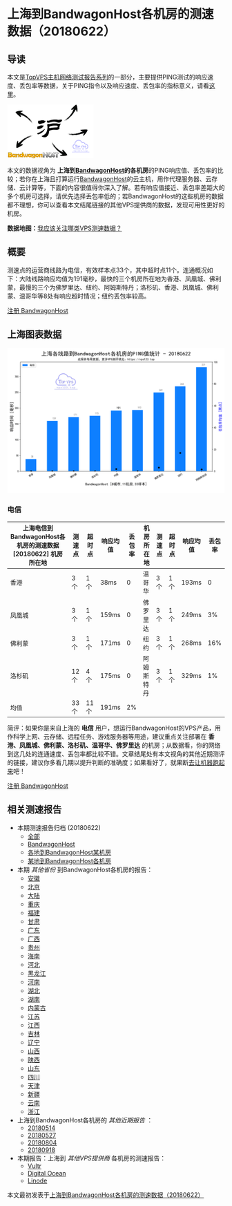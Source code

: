 #  上海到BandwagonHost各机房的测速数据（20180622） 

## 导读

本文是[TopVPS主机网络测试报告系列](https://vps123.top/pingtest)的一部分，主要提供PING测试的响应速度、丢包率等数据，关于PING指令以及响应速度、丢包率的指标意义，请看[这里](https://vps123.top/what-is-ping.html)。

![上海到BandwagonHost各机房的测速数据（20180622）](/images/thumbnails/Shanghai_to_bandwagon.png)

本文的数据视角为 **上海到[BandwagonHost](https://vps123.top/go/bwg)的各机房**的PING响应值、丢包率的比较；若你在上海且打算运行[BandwagonHost](https://vps123.top/go/bwg)的云主机，用作代理服务器、云存储、云计算等，下面的内容很值得你深入了解。若有响应值接近、丢包率差距大的多个机房可选择，请优先选择丢包率低的；若BandwagonHost的这些机房的数据都不理想，你可以查看本文结尾链接的其他VPS提供商的数据，发现可用性更好的机房。

**数据地图：**[我应该关注哪类VPS测速数据？](https://vps123.top/find-pingtest-data-you-need.html)

## 概要

测速点的运营商线路为电信，有效样本点33个，其中超时点11个。连通概况如下：大陆线路响应均值为191毫秒，最快的三个机房所在地为香港、凤凰城、佛利蒙，最慢的三个为佛罗里达、纽约、阿姆斯特丹；洛杉矶、香港、凤凰城、佛利蒙、温哥华等8处有响应超时情况；纽约丢包率较高。

[注册 BandwagonHost](https://vps123.top/go/bwg/_btn1)

## 上海图表数据

![大陆省份上海到VPS提供商BandwagonHost各机房的ping测试数据统计图，包含响应值的柱状图以及丢包率的散点图，数据日期为20180622](/images/pingtests/bwg_20180622/plot_isp_shanghai_bwg_20180622.png)

### 电信

上海电信到BandwagonHost各机房的测速数据 [20180622] 机房所在地 | 测速点 | 超时点 | 响应均值 | 丢包率 | 机房所在地 | 测速点 | 超时点 | 响应均值 | 丢包率  
---|---|---|---|---|---|---|---|---|---  
香港 | 3个 | 1个 | 38ms | 0 | 温哥华 | 3个 | 1个 | 193ms | 0  
凤凰城 | 3个 | 1个 | 159ms | 0 | 佛罗里达 | 3个 | 1个 | 249ms | 3%  
佛利蒙 | 3个 | 1个 | 171ms | 0 | 纽约 | 3个 | 1个 | 268ms | 16%  
洛杉矶 | 12个 | 4个 | 175ms | 0 | 阿姆斯特丹 | 3个 | 1个 | 329ms | 1%  
均值 | 33个 | 11个 | 191ms | 2% |  |  |  |  |   
  
简评：如果你是来自上海的 **电信** 用户，想运行BandwagonHost的VPS产品，用作科学上网、云存储、远程任务、游戏服务器等用途，建议重点关注部署在 **香港、凤凰城、佛利蒙、洛杉矶、温哥华、佛罗里达** 的机房；从数据看，你的网络到这几处的连通速度、丢包率都比较不错。文章结尾处有本文视角的其他近期测评的链接，建议你多看几期以提升判断的准确度；如果看好了，就果断[去让机器跑起来](https://vps123.top/go/bwg/_1)吧！

[注册 BandwagonHost](https://vps123.top/go/bwg/_btn2)

## 相关测速报告

  * 本期测速报告归档 (20180622) 
    * [全部](https://vps123.top/pingtests/20180622 "本期各VPS提供商全部测速报告")
    * [BandwagonHost](https://vps123.top/pingtests/idc-bandwagon/20180622 "本期BandwagonHost的全部测速报告")
    * [各地到BandwagonHost某机房](https://vps123.top/pingtests/idc-bandwagon/isp-global/20180622 "以BandwagonHost某机房为关注对象的视角，横向比较大陆各省份、海外各国家地区")
    * [某地到BandwagonHost各机房](https://vps123.top/pingtests/idc-bandwagon/facility-all/20180622 "以大陆某省份为关注对象的视角，横向比较BandwagonHost各机房")
  * 本期 _其他省份_ 到BandwagonHost各机房的报告： 
    * [安徽](/bandwagon/isp/anhui/20180622-bandwagon-isp-anhui.md "安徽到BandwagonHost各机房的Ping测试 20180622")
    * [北京](/bandwagon/isp/beijing/20180622-bandwagon-isp-beijing.md "北京到BandwagonHost各机房的Ping测试 20180622")
    * [大陆](/bandwagon/isp/china/20180622-bandwagon-isp-china.md "大陆到BandwagonHost各机房的Ping测试 20180622")
    * [重庆](/bandwagon/isp/chongqing/20180622-bandwagon-isp-chongqing.md "重庆到BandwagonHost各机房的Ping测试 20180622")
    * [福建](/bandwagon/isp/fujian/20180622-bandwagon-isp-fujian.md "福建到BandwagonHost各机房的Ping测试 20180622")
    * [甘肃](/bandwagon/isp/gansu/20180622-bandwagon-isp-gansu.md "甘肃到BandwagonHost各机房的Ping测试 20180622")
    * [广东](/bandwagon/isp/guangdong/20180622-bandwagon-isp-guangdong.md "广东到BandwagonHost各机房的Ping测试 20180622")
    * [广西](/bandwagon/isp/guangxi/20180622-bandwagon-isp-guangxi.md "广西到BandwagonHost各机房的Ping测试 20180622")
    * [贵州](/bandwagon/isp/guizhou/20180622-bandwagon-isp-guizhou.md "贵州到BandwagonHost各机房的Ping测试 20180622")
    * [海南](/bandwagon/isp/hainan/20180622-bandwagon-isp-hainan.md "海南到BandwagonHost各机房的Ping测试 20180622")
    * [河北](/bandwagon/isp/hebei/20180622-bandwagon-isp-hebei.md "河北到BandwagonHost各机房的Ping测试 20180622")
    * [黑龙江](/bandwagon/isp/heilongjiang/20180622-bandwagon-isp-heilongjiang.md "黑龙江到BandwagonHost各机房的Ping测试 20180622")
    * [河南](/bandwagon/isp/henan/20180622-bandwagon-isp-henan.md "河南到BandwagonHost各机房的Ping测试 20180622")
    * [湖北](/bandwagon/isp/hubei/20180622-bandwagon-isp-hubei.md "湖北到BandwagonHost各机房的Ping测试 20180622")
    * [湖南](/bandwagon/isp/hunan/20180622-bandwagon-isp-hunan.md "湖南到BandwagonHost各机房的Ping测试 20180622")
    * [内蒙古](/bandwagon/isp/innermongolia/20180622-bandwagon-isp-innermongolia.md "内蒙古到BandwagonHost各机房的Ping测试 20180622")
    * [江苏](/bandwagon/isp/jiangsu/20180622-bandwagon-isp-jiangsu.md "江苏到BandwagonHost各机房的Ping测试 20180622")
    * [江西](/bandwagon/isp/jiangxi/20180622-bandwagon-isp-jiangxi.md "江西到BandwagonHost各机房的Ping测试 20180622")
    * [吉林](/bandwagon/isp/jilin/20180622-bandwagon-isp-jilin.md "吉林到BandwagonHost各机房的Ping测试 20180622")
    * [辽宁](/bandwagon/isp/liaoning/20180622-bandwagon-isp-liaoning.md "辽宁到BandwagonHost各机房的Ping测试 20180622")
    * [山西](/bandwagon/isp/shan1xi/20180622-bandwagon-isp-shan1xi.md "山西到BandwagonHost各机房的Ping测试 20180622")
    * [陕西](/bandwagon/isp/shan3xi/20180622-bandwagon-isp-shan3xi.md "陕西到BandwagonHost各机房的Ping测试 20180622")
    * [山东](/bandwagon/isp/shandong/20180622-bandwagon-isp-shandong.md "山东到BandwagonHost各机房的Ping测试 20180622")
    * [四川](/bandwagon/isp/sichuan/20180622-bandwagon-isp-sichuan.md "四川到BandwagonHost各机房的Ping测试 20180622")
    * [天津](/bandwagon/isp/tianjin/20180622-bandwagon-isp-tianjin.md "天津到BandwagonHost各机房的Ping测试 20180622")
    * [新疆](/bandwagon/isp/xinjiang/20180622-bandwagon-isp-xinjiang.md "新疆到BandwagonHost各机房的Ping测试 20180622")
    * [云南](/bandwagon/isp/yunnan/20180622-bandwagon-isp-yunnan.md "云南到BandwagonHost各机房的Ping测试 20180622")
    * [浙江](/bandwagon/isp/zhejiang/20180622-bandwagon-isp-zhejiang.md "浙江到BandwagonHost各机房的Ping测试 20180622")
  * 上海到BandwagonHost各机房的 _其他近期报告_ ： 
    * [20180514](/bandwagon/isp/shanghai/20180514-bandwagon-isp-shanghai.md "上海到BandwagonHost各机房的Ping测试 20180514")
    * [20180527](/bandwagon/isp/shanghai/20180527-bandwagon-isp-shanghai.md "上海到BandwagonHost各机房的Ping测试 20180527")
    * [20180804](/bandwagon/isp/shanghai/20180804-bandwagon-isp-shanghai.md "上海到BandwagonHost各机房的Ping测试 20180804")
    * [20180918](/bandwagon/isp/shanghai/20180918-bandwagon-isp-shanghai.md "上海到BandwagonHost各机房的Ping测试 20180918")
  * 本期报告：上海到 _其他VPS提供商_ 各机房的测速报告： 
    * [Vultr](/vultr/isp/shanghai/20180622-vultr-isp-shanghai.md "上海到Vultr各机房的Ping测试 20180622")
    * [Digital Ocean](/digitalocean/isp/shanghai/20180622-digitalocean-isp-shanghai.md "上海到Digital Ocean各机房的Ping测试 20180622")
    * [Linode](/linode/isp/shanghai/20180622-linode-isp-shanghai.md "上海到Linode各机房的Ping测试 20180622")



本文最初发表于[上海到BandwagonHost各机房的测速数据（20180622）](https://vps123.top/pingtest/20180622-bandwagon-isp-shanghai.html)
